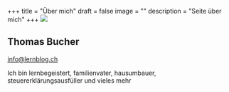 +++
title = "Über mich"
draft = false
image = ""
description = "Seite über mich"
+++
![](/img/default-author.png)

## Thomas Bucher

info@lernblog.ch

Ich bin lernbegeistert, familienvater, hausumbauer, steuererklärungsausfüller und vieles mehr
